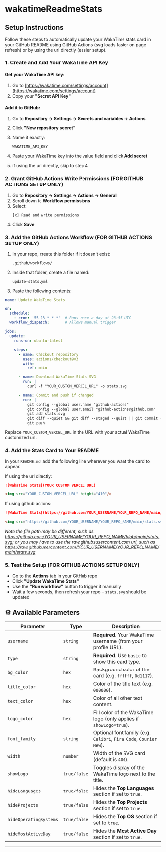 # wakatimeReadmeStats

## Setup Instructions

Follow these steps to automatically update your WakaTime stats card in your GitHub README using GitHub Actions (svg loads faster on page refresh) or by using the url directly (easier setup).

### 1. Create and Add Your WakaTime API Key

#### Get your WakaTime API key:
1. Go to [https://wakatime.com/settings/account](https://wakatime.com/settings/account)
2. Copy your **"Secret API Key"**

#### Add it to GitHub:
1. Go to **Repository → Settings → Secrets and variables → Actions**
2. Click **"New repository secret"**
3. Name it exactly:
   ```
   WAKATIME_API_KEY
   ```
4. Paste your WakaTime key into the value field and click **Add secret**

5. if using the url directly, skip to step 4

### 2. Grant GitHub Actions Write Permissions (FOR GITHUB ACTIONS SETUP ONLY)

1. Go to **Repository → Settings → Actions → General**
2. Scroll down to **Workflow permissions**
3. Select:  
   ```
   [x] Read and write permissions
   ```
4. Click **Save**

### 3. Add the GitHub Actions Workflow (FOR GITHUB ACTIONS SETUP ONLY)

1. In your repo, create this folder if it doesn't exist:
   ```
   .github/workflows/
   ```
2. Inside that folder, create a file named:
   ```
   update-stats.yml
   ```
3. Paste the following contents:

```yaml
name: Update WakaTime Stats

on:
  schedule:
    - cron: '55 23 * * *'  # Runs once a day at 23:55 UTC
  workflow_dispatch:       # Allows manual trigger

jobs:
  update:
    runs-on: ubuntu-latest

    steps:
      - name: Checkout repository
        uses: actions/checkout@v3
        with:
          ref: main

      - name: Download WakaTime Stats SVG
        run: |
          curl -f "YOUR_CUSTOM_VERCEL_URL" -o stats.svg

      - name: Commit and push if changed
        run: |
          git config --global user.name "github-actions"
          git config --global user.email "github-actions@github.com"
          git add stats.svg
          git diff --quiet && git diff --staged --quiet || git commit -m "Update stats.svg"
          git push
```

Replace `YOUR_CUSTOM_VERCEL_URL` in the URL with your actual WakaTime customized url.

### 4. Add the Stats Card to Your README

In your `README.md`, add the following line wherever you want the card to appear.

If using the url directly:
```md
![WakaTime Stats](YOUR_CUSTOM_VERCEL_URL)
```
```md
<img src="YOUR_CUSTOM_VERCEL_URL" height="410"/>
```

If using github actions:
```md
![WakaTime Stats](https://github.com/YOUR_USERNAME/YOUR_REPO_NAME/main/stats.svg)
```
```md
<img src="https://github.com/YOUR_USERNAME/YOUR_REPO_NAME/main/stats.svg" height="410"/>
```
*Note the file path may be different, such as https://github.com/YOUR_USERNAME/YOUR_REPO_NAME/blob/main/stats.svg; or you may have to use the raw.githubsusercontent.com url, such as https://raw.githubusercontent.com/YOUR_USERNAME/YOUR_REPO_NAME/main/stats.svg*

### 5. Test the Setup (FOR GITHUB ACTIONS SETUP ONLY)

- Go to the **Actions** tab in your GitHub repo
- Click **"Update WakaTime Stats"**
- Use the **"Run workflow"** button to trigger it manually
- Wait a few seconds, then refresh your repo – `stats.svg` should be updated


## ⚙️ Available Parameters

| Parameter              | Type         | Description                                                        |
| ---------------------- | ------------ | ------------------------------------------------------------------ |
| `username`             | `string`     | **Required**. Your WakaTime username (from your profile URL).      |
| `type`                 | `string`     | **Required**. Use `basic` to show this card type.                  |
| `bg_color`             | `hex`        | Background color of the card (e.g. `ffffff`, `0d1117`).            |
| `title_color`          | `hex`        | Color of the title text (e.g. `000000`).                           |
| `text_color`           | `hex`        | Color of all other text content.                                   |
| `logo_color`           | `hex`        | Fill color of the WakaTime logo (only applies if `showLogo=true`). |
| `font_family`          | `string`     | Optional font family (e.g. `Calibri`, `Fira Code`, `Courier New`). |
| `width`                | `number`     | Width of the SVG card (default is `400`).                          |
| `showLogo`             | `true/false` | Toggles display of the WakaTime logo next to the title.            |
| `hideLanguages`        | `true/false` | Hides the **Top Languages** section if set to `true`.              |
| `hideProjects`         | `true/false` | Hides the **Top Projects** section if set to `true`.               |
| `hideOperatingSystems` | `true/false` | Hides the **Top OS** section if set to `true`.                     |
| `hideMostActiveDay`    | `true/false` | Hides the **Most Active Day** section if set to `true`.            |

---
